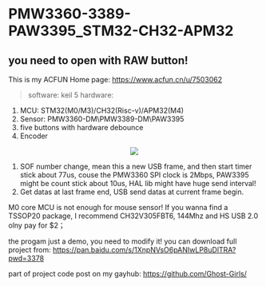 # PMW3360-3389-PAW3395_STM32-CH32-APM32
## you need to open with RAW button!
This is my ACFUN Home page: https://www.acfun.cn/u/7503062


> software: keil 5
> hardware: 
1. MCU: STM32(M0/M3)/CH32(Risc-v)/APM32(M4)
2. Sensor: PMW3360-DM\PMW3389-DM\PAW3395
3. five buttons with hardware debounce
4. Encoder
<div align="center">
  <img src="https://github.com/******/dbscan_clustering_algorithm/blob/master/data/DBSCAN.png](https://github.com/Ghost-Girls/PMW3360-3389-PAW3395_STM32-CH32-APM32/blob/main/mouse%20diagram.png)">
</div>

1. SOF number change, mean this a new USB frame, and then start timer stick about 77us, couse the PMW3360 SPI clock is 2Mbps, PAW3395 might be count stick about 10us, HAL lib might have huge send interval!
2. Get datas at last frame end, USB send datas at current frame begin.


M0 core MCU is not enough for mouse sensor!
If you wanna find a TSSOP20 package, I recommend CH32V305FBT6, 144Mhz and HS USB 2.0 olny pay for $2；

the progam just a demo, you need to modify it!
you can download full project from: [https://pan.baidu.com/s/1XnpNVsO6pANIwLP8uDlTRA?pwd=3378 ](https://pan.baidu.com/s/118rVzi9ttPwQ6cbSj48kbg?pwd=3378 )

part of project code post on my gayhub: https://github.com/Ghost-Girls/
